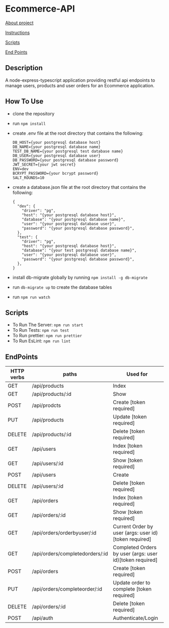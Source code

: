 # Ecommerce-API

[About project](#Description)

[Instructions](#How-To-Use)

[Scripts](#Scripts)

[End Points](#EndPoints)
## Description
A node-express-typescript application providing restful api endpoints to manage users, products and user orders for an Ecommerce application.

 ## How To Use

 - clone the repository
- run `npm install`
- create .env file at the root directory that contains the following:
  ```
  DB_HOST={your postgresql database host}
  DB_NAME={your postgresql database name}
  TEST_DB_NAME={your postgresql test database name}
  DB_USER={your postgresql database user}
  DB_PASSWORD={your postgresql database password}
  JWT_SECRET={your jwt secret}
  ENV=dev
  BCRYPT_PASSWORD={your bcrypt password}
  SALT_ROUNDS=10
  ```
- create a database.json file at the root directory that contains the following:

  ```
  {
    "dev": {
      "driver": "pg",
      "host": "{your postgresql database host}",
      "database": "{your postgresql database name}",
      "user": "{your postgresql database user}",
      "password": "{your postgresql database password}",
    },
    "test": {
      "driver": "pg",
      "host": "{your postgresql database host}",
      "database": "{your test postgresql database name}",
      "user": "{your postgresql database user}",
      "password": "{your postgresql database password}",
    },
  }

  ```

- install db-migrate globally by running `npm install -g db-migrate`
- run `db-migrate up` to create the database tables
- run `npm run watch`

## Scripts
- To Run The Server: 
`npm run start`
- To Run Tests: 
`npm run test`
- To Run prettier: 
`npm run prettier`
- To Run EsLint: 
`npm run lint`

## EndPoints

| HTTP verbs | paths | Used for |
| ---------- | ----- | -------- |
| GET | /api/products | Index |
| GET | /api/products/:id | Show |
| POST | /api/prodcts | Create [token required] |
| PUT | /api/products | Update [token required] |
| DELETE | /api/products/:id | Delete [token required] |
| GET | /api/users | Index [token required] |
| GET | /api/users/:id | Show [token required] |
| POST | /api/users | Create |
| DELETE | /api/users/:id | Delete [token required] |
| GET | /api/orders | Index [token required]|
| GET | /api/orders/:id | Show [token required]|
| GET | /api/orders/orderbyuser/:id | Current Order by user (args: user id)[token required] |
| GET | /api/orders/completedorders/:id | Completed Orders by user (args: user id)[token required] |
| POST | /api/orders | Create [token required] |
| PUT | /api/orders/completeorder/:id | Update order to complete [token required] |
| DELETE | /api/orders/:id | Delete [token required] |
| POST | /api/auth | Authenticate/Login |
